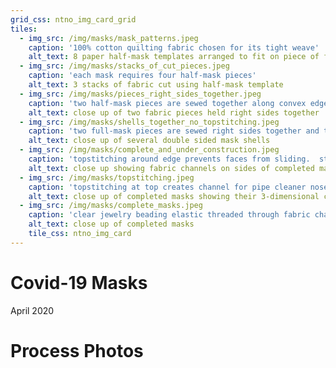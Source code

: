 ```yaml
---
grid_css: ntno_img_card_grid
tiles: 
  - img_src: /img/masks/mask_patterns.jpeg
    caption: '100% cotton quilting fabric chosen for its tight weave'
    alt_text: 8 paper half-mask templates arranged to fit on piece of fabric
  - img_src: /img/masks/stacks_of_cut_pieces.jpeg
    caption: 'each mask requires four half-mask pieces'
    alt_text: 3 stacks of fabric cut using half-mask template
  - img_src: /img/masks/pieces_right_sides_together.jpeg
    caption: 'two half-mask pieces are sewed together along convex edge'
    alt_text: close up of two fabric pieces held right sides together
  - img_src: /img/masks/shells_together_no_topstitching.jpeg
    caption: 'two full-mask pieces are sewed right sides together and turned'
    alt_text: close up of several double sided mask shells
  - img_src: /img/masks/complete_and_under_construction.jpeg
    caption: 'topstitching around edge prevents faces from sliding.  straight edges opposite convex curve are folded over to form fabric channel for elastic band'
    alt_text: close up showing fabric channels on sides of completed masks 
  - img_src: /img/masks/topstitching.jpeg
    caption: 'topstitching at top creates channel for pipe cleaner nose bridge.  pipe cleaner inserted via buttonhole on inside face (not pictured)'
    alt_text: close up of completed masks showing their 3-dimensional convex shape
  - img_src: /img/masks/complete_masks.jpeg
    caption: 'clear jewelry beading elastic threaded through fabric channels to create neck and head band'
    alt_text: close up of completed masks
    tile_css: ntno_img_card
---
```


# Covid-19 Masks  
April 2020

# Process Photos
